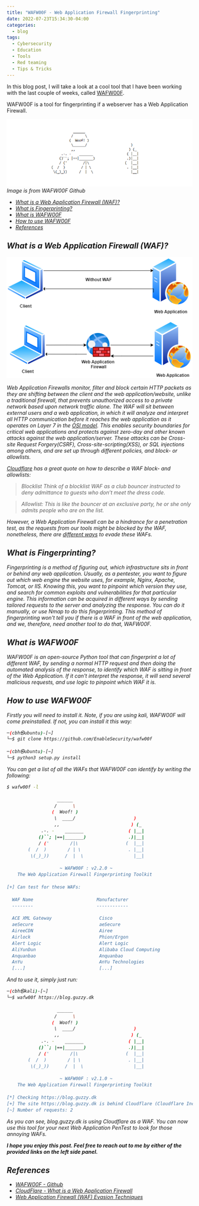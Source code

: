 ```yaml
---
title: "WAFW00F - Web Application Firewall Fingerprinting"
date: 2022-07-23T15:34:30-04:00
categories:
  - blog
tags:
  - Cybersecurity
  - Education
  - Tools
  - Red teaming
  - Tips & Tricks
---
```

In this blog post, I will take a look at a cool tool that I have been working with the last couple of weeks, called [WAFW00F](https://github.com/EnableSecurity/wafw00f). 

WAFW00F is a tool for fingerprinting if a webserver has a Web Application Firewall. 

<img src="/assets/images/WAFW00F.png">
<em>Image is from WAFW00F Github<em>

- [What is a Web Application Firewall (WAF)?](#what-is-a-web-application-firewall-waf)
- [What is Fingerprinting?](#what-is-fingerprinting)
- [What is WAFW00F](#what-is-wafw00f)
- [How to use WAFW00F](#how-to-use-wafw00f)
- [References](#references)

## What is a Web Application Firewall (WAF)?
<img src="/assets/images/WAF.png">

Web Application Firewalls monitor, filter and block certain HTTP packets as they are shifting between the client and the web application/website, unlike a traditional firewall, that prevents unauthorized access to a private network based upon network traffic alone. The WAF will sit between external users and a web application, in which it will analyze and interpret all HTTP communication before it reaches the web application as it operates on Layer 7 in the [OSI model](https://en.wikipedia.org/wiki/OSI_model). This enables security boundaries for critical web applications and protects against zero-day and other known attacks against the web application/server. These attacks can be Cross-site Request Forgery(CSRF), Cross-site-scripting(XSS), or SQL injections among others, and are set up through different policies, and block- or allowlists. 

[Cloudflare](https://www.cloudflare.com/learning/ddos/glossary/web-application-firewall-waf/) has a great quote on how to describe a WAF block- and allowlists:
> Blocklist Think of a blocklist WAF as a club bouncer instructed to deny admittance to guests who don’t meet the dress code.

> Allowlist: This is like the bouncer at an exclusive party, he or she only admits people who are on the list.

However, a Web Application Firewall can be a hindrance for a penetration test, as the requests from our tools might be blocked by the WAF, nonetheless, there are [different ways](https://www.exploit-db.com/docs/43946) to evade these WAFs. 

## What is Fingerprinting?
Fingerprinting is a method of figuring out, which infrastructure sits in front or behind any web application. Usually, as a pentester, you want to figure out which web engine the website uses, for example, Nginx, Apache, Tomcat, or IIS. Knowing this, you want to pinpoint which version they use, and search for common exploits and vulnerabilities for that particular engine. This information can be acquired in different ways by sending tailored requests to the server and analyzing the response. You can do it manually, or use Nmap to do this fingerprinting. This method of fingerprinting won't tell you if there is a WAF in front of the web application, and we, therefore, need another tool to do that, WAFW00F. 


## What is WAFW00F
WAFW00F is an open-source Python tool that can fingerprint a lot of different WAF, by sending a normal HTTP request and then doing the automated analysis of the response, to identify which WAF is sitting in front of the Web Application. If it can't interpret the response, it will send several malicious requests, and use logic to pinpoint which WAF it is.  

## How to use WAFW00F

Firstly you will need to install it. Note, if you are using kali, WAFW00F will come preinstalled.
If not, you can install it this way:

```bash
─(cbh㉿ubuntu)-[~]
└─$ git clone https://github.com/EnableSecurity/wafw00f

─(cbh㉿ubuntu)-[~]
└─$ python3 setup.py install
```

You can get a list of all the WAFs that WAFW00F can identify by writing the following:
```bash
$ wafw00f -l

                   ______
                  /      \
                 (  Woof! )
                  \  ____/                      )
                  ,,                           ) (_
             .-. -    _______                 ( |__|
            ()``; |==|_______)                .)|__|
            / ('        /|\                  (  |__|
        (  /  )        / | \                  . |__|
         \(_)_))      /  |  \                   |__|

                    ~ WAFW00F : v2.2.0 ~
    The Web Application Firewall Fingerprinting Toolkit

[+] Can test for these WAFs:

  WAF Name                        Manufacturer
  --------                        ------------

  ACE XML Gateway                  Cisco
  aeSecure                         aeSecure
  AireeCDN                         Airee
  Airlock                          Phion/Ergon
  Alert Logic                      Alert Logic
  AliYunDun                        Alibaba Cloud Computing
  Anquanbao                        Anquanbao
  AnYu                             AnYu Technologies
  [...]                            [...]
```

And to use it, simply just run:
```bash
─(cbh㉿kali)-[~]
└─$ wafw00f https://blog.guzzy.dk                                                           

                   ______
                  /      \
                 (  Woof! )
                  \  ____/                      )
                  ,,                           ) (_
             .-. -    _______                 ( |__|
            ()``; |==|_______)                .)|__|
            / ('        /|\                  (  |__|
        (  /  )        / | \                  . |__|
         \(_)_))      /  |  \                   |__|

                    ~ WAFW00F : v2.1.0 ~
    The Web Application Firewall Fingerprinting Toolkit
    
[*] Checking https://blog.guzzy.dk
[+] The site https://blog.guzzy.dk is behind Cloudflare (Cloudflare Inc.) WAF.
[~] Number of requests: 2
```
As you can see, blog.guzzy.dk is using Cloudflare as a WAF. 
You can now use this tool for your next Web Application PenTest to look for those annoying WAFs. 



***I hope you enjoy this post. Feel free to reach out to me by either of the provided links on the left side panel.***

## References
- [WAFW00F - Github](https://github.com/EnableSecurity/wafw00f)
- [CloudFlare - What is a Web Application Firewall](https://www.cloudflare.com/learning/ddos/glossary/web-application-firewall-waf/)
- [Web Application Firewall (WAF) Evasion Techniques
](https://www.exploit-db.com/docs/43946)
